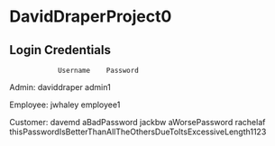 # DavidDraperProject0
Login Credentials
-----------------
                Username    Password
Admin:          daviddraper admin1

Employee:       jwhaley     employee1

Customer:       davemd      aBadPassword
                jackbw      aWorsePassword
                rachelaf    thisPasswordIsBetterThanAllTheOthersDueToItsExcessiveLength1123
